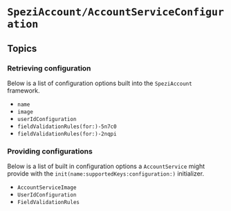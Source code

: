 # ``SpeziAccount/AccountServiceConfiguration``

<!--

This source file is part of the Spezi open-source project

SPDX-FileCopyrightText: 2023 Stanford University and the project authors (see CONTRIBUTORS.md)

SPDX-License-Identifier: MIT

-->

## Topics

### Retrieving configuration

Below is a list of configuration options built into the ``SpeziAccount`` framework.

- ``name``
- ``image``
- ``userIdConfiguration``
- ``fieldValidationRules(for:)-5n7c0``
- ``fieldValidationRules(for:)-2nqpi``

### Providing configurations

Below is a list of built in configuration options a ``AccountService`` might provide with the ``init(name:supportedKeys:configuration:)`` initializer.

- ``AccountServiceImage``
- ``UserIdConfiguration``
- ``FieldValidationRules``
